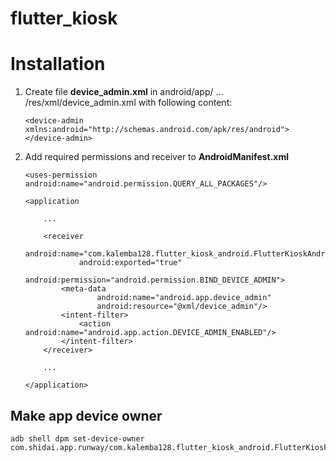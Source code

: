 # flutter_kiosk

# Installation

1. Create file **device_admin.xml** in android/app/ ... /res/xml/device_admin.xml with following content:

   ```
   <device-admin xmlns:android="http://schemas.android.com/apk/res/android">
   </device-admin>
   ```
2. Add required permissions and receiver to **AndroidManifest.xml**

   ```
   <uses-permission android:name="android.permission.QUERY_ALL_PACKAGES"/>
   ```

   ```
   <application

       ...

       <receiver
               android:name="com.kalemba128.flutter_kiosk_android.FlutterKioskAndroidPlugin"
               android:exported="true"
               android:permission="android.permission.BIND_DEVICE_ADMIN">
           <meta-data
                   android:name="android.app.device_admin"
                   android:resource="@xml/device_admin"/>
           <intent-filter>
               <action android:name="android.app.action.DEVICE_ADMIN_ENABLED"/>
           </intent-filter>
       </receiver>

       ...

   </application>
   ```

## Make app device owner

```
adb shell dpm set-device-owner com.shidai.app.runway/com.kalemba128.flutter_kiosk_android.FlutterKioskAndroidPlugin
```
